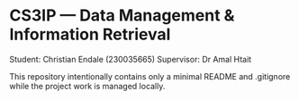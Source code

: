 # CS3IP — Data Management & Information Retrieval
Student: Christian Endale (230035665)
Supervisor: Dr Amal Htait

This repository intentionally contains only a minimal README and .gitignore while the project work is managed locally.
